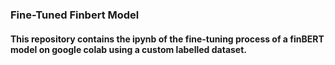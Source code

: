 ### Fine-Tuned Finbert Model
#### This repository contains the ipynb of the fine-tuning process of a finBERT model on google colab using a custom labelled dataset.
